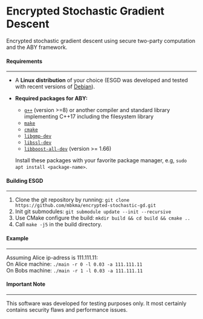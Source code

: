# Encrypted Stochastic Gradient Descent

Encrypted stochastic gradient descent using secure two-party computation and the ABY framework.

#### Requirements
---

* A **Linux distribution** of your choice (ESGD was developed and tested with recent versions of [Debian](https://www.debian.org/)).
* **Required packages for ABY:**
  * [`g++`](https://packages.debian.org/testing/g++) (version >=8)
    or another compiler and standard library implementing C++17 including the filesystem library
  * [`make`](https://packages.debian.org/testing/make)
  * [`cmake`](https://packages.debian.org/testing/cmake)
  * [`libgmp-dev`](https://packages.debian.org/testing/libgmp-dev)
  * [`libssl-dev`](https://packages.debian.org/testing/libssl-dev)
  * [`libboost-all-dev`](https://packages.debian.org/testing/libboost-all-dev) (version >= 1.66)

  Install these packages with your favorite package manager, e.g, `sudo apt install <package-name>`.

#### Building ESGD
---
1. Clone the git repository by running: `git clone https://github.com/mbkma/encrypted-stochastic-gd.git`
2. Init git submodules: `git submodule update --init --recursive`
3. Use CMake configure the build: `mkdir build && cd build && cmake ..`
4. Call `make -j5` in the build directory.

#### Example
---
Assuming Alice ip-adress is 111.111.11:   
On Alice machine: `./main -r 0 -l 0.03 -a 111.111.11`   
On Bobs machine: `./main -r 1 -l 0.03 -a 111.111.11`

#### Important Note
---
This software was developed for testing purposes only. It most certainly contains security flaws and performance issues.

